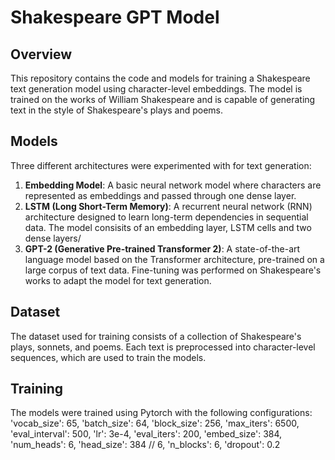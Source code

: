 # Shakespeare GPT Model

## Overview
This repository contains the code and models for training a Shakespeare text generation model using character-level embeddings. The model is trained on the works of William Shakespeare and is capable of generating text in the style of Shakespeare's plays and poems.

## Models
Three different architectures were experimented with for text generation:

1. **Embedding Model**: A basic neural network model where characters are represented as embeddings and passed through one dense layer.
2. **LSTM (Long Short-Term Memory)**: A recurrent neural network (RNN) architecture designed to learn long-term dependencies in sequential data. The model consisits of an embedding layer, LSTM cells and two dense layers/
3. **GPT-2 (Generative Pre-trained Transformer 2)**: A state-of-the-art language model based on the Transformer architecture, pre-trained on a large corpus of text data. Fine-tuning was performed on Shakespeare's works to adapt the model for text generation.

## Dataset
The dataset used for training consists of a collection of Shakespeare's plays, sonnets, and poems. Each text is preprocessed into character-level sequences, which are used to train the models.

## Training
The models were trained using Pytorch with the following configurations:
    'vocab_size': 65,
    'batch_size': 64,
    'block_size': 256,
    'max_iters': 6500,
    'eval_interval': 500,
    'lr': 3e-4,
    'eval_iters': 200,
    'embed_size': 384,
    'num_heads': 6,
    'head_size': 384 // 6,
    'n_blocks': 6,
    'dropout': 0.2

